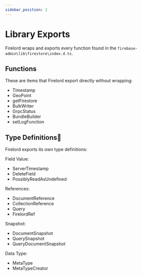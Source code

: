 ```yaml
---
sidebar_position: 2
---
```


# Library Exports

Firelord wraps and exports every function found in the `firebase-admin\lib\firestore\index.d.ts`.

## Functions

These are items that Firelord export directly without wrapping:

- Timestamp
- GeoPoint
- getFirestore
- BulkWriter
- GrpcStatus
- BundleBuilder
- setLogFunction

## Type Definitions🦜

Firelord exports its own type definitions:

Field Value:

- ServerTimestamp
- DeleteField
- PossiblyReadAsUndefined

References:

- DocumentReference
- CollectionReference
- Query
- FirelordRef

Snapshot:

- DocumentSnapshot
- QuerySnapshot
- QueryDocumentSnapshot

Data Type:

- MetaType
- MetaTypeCreator
